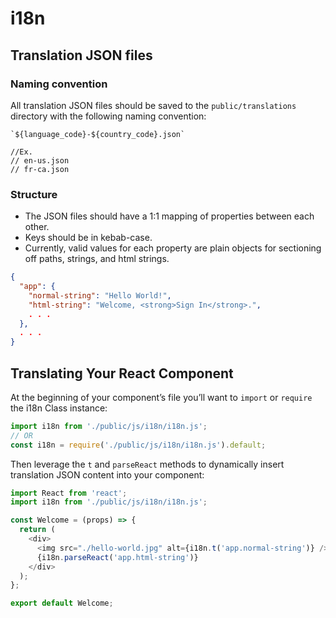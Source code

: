 # i18n
## Translation JSON files
### Naming convention
All translation JSON files should be saved to the `public/translations` directory with the following naming convention:
```
`${language_code}-${country_code}.json`

//Ex.
// en-us.json
// fr-ca.json
```

### Structure
* The JSON files should have a 1:1 mapping of properties between each other.
* Keys should be in kebab-case.
* Currently, valid values for each property are plain objects for sectioning off paths, strings, and html strings.
```json
{
  "app": {
    "normal-string": "Hello World!",
    "html-string": "Welcome, <strong>Sign In</strong>.",
    . . .
  },
  . . .
}
```

## Translating Your React Component
At the beginning of your component’s file you’ll want to `import` or `require` the i18n Class instance:
```javascript
import i18n from './public/js/i18n/i18n.js';
// OR
const i18n = require('./public/js/i18n/i18n.js').default;
```

Then leverage the `t` and `parseReact` methods to dynamically insert translation JSON content into your component:

```javascript
import React from 'react';
import i18n from './public/js/i18n/i18n.js';

const Welcome = (props) => {
  return (
    <div>
      <img src="./hello-world.jpg" alt={i18n.t('app.normal-string')} />
      {i18n.parseReact('app.html-string')}
    </div>
  );
};

export default Welcome;
```
